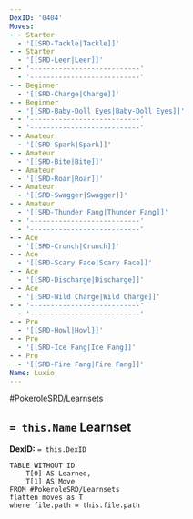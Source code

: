 ```yaml
---
DexID: '0404'
Moves:
- - Starter
  - '[[SRD-Tackle|Tackle]]'
- - Starter
  - '[[SRD-Leer|Leer]]'
- - '---------------------------'
  - '---------------------------'
- - Beginner
  - '[[SRD-Charge|Charge]]'
- - Beginner
  - '[[SRD-Baby-Doll Eyes|Baby-Doll Eyes]]'
- - '---------------------------'
  - '---------------------------'
- - Amateur
  - '[[SRD-Spark|Spark]]'
- - Amateur
  - '[[SRD-Bite|Bite]]'
- - Amateur
  - '[[SRD-Roar|Roar]]'
- - Amateur
  - '[[SRD-Swagger|Swagger]]'
- - Amateur
  - '[[SRD-Thunder Fang|Thunder Fang]]'
- - '---------------------------'
  - '---------------------------'
- - Ace
  - '[[SRD-Crunch|Crunch]]'
- - Ace
  - '[[SRD-Scary Face|Scary Face]]'
- - Ace
  - '[[SRD-Discharge|Discharge]]'
- - Ace
  - '[[SRD-Wild Charge|Wild Charge]]'
- - '---------------------------'
  - '---------------------------'
- - Pro
  - '[[SRD-Howl|Howl]]'
- - Pro
  - '[[SRD-Ice Fang|Ice Fang]]'
- - Pro
  - '[[SRD-Fire Fang|Fire Fang]]'
Name: Luxio
---
```


#PokeroleSRD/Learnsets

## `= this.Name` Learnset

**DexID:** `= this.DexID`

```dataview
TABLE WITHOUT ID
    T[0] AS Learned,
    T[1] AS Move
FROM #PokeroleSRD/Learnsets
flatten moves as T
where file.path = this.file.path
```
